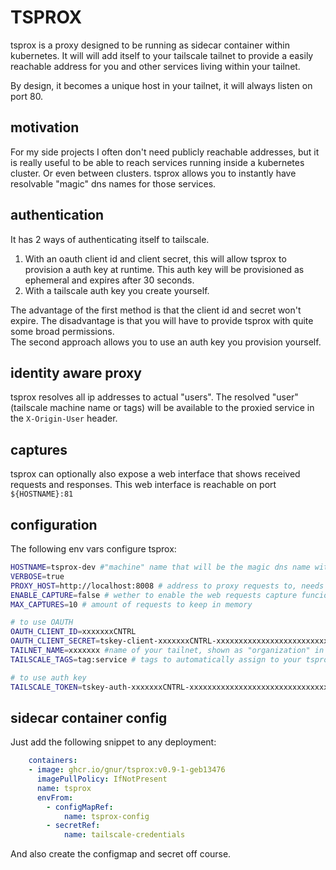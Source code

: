 # TSPROX

tsprox is a proxy designed to be running as sidecar container within kubernetes. It will will add itself to your tailscale tailnet to provide a easily reachable address for you and other services living within your tailnet.

By design, it becomes a unique host in your tailnet, it will always listen on port 80.

## motivation

For my side projects I often don't need publicly reachable addresses, but it is really useful to be able to reach services running inside a kubernetes cluster. Or even between clusters. tsprox allows you to instantly have resolvable "magic" dns names for those services.

## authentication

It has 2 ways of authenticating itself to tailscale.

1. With an oauth client id and client secret, this will allow tsprox to provision a auth key at runtime. This auth key will be provisioned as ephemeral and expires after 30 seconds.
1. With a tailscale auth key you create yourself.

The advantage of the first method is that the client id and secret won't expire. The disadvantage is that you will have to provide tsprox with quite some broad permissions.  
The second approach allows you to use an auth key you provision yourself.

## identity aware proxy

tsprox resolves all ip addresses to actual "users". The resolved "user" (tailscale machine name or tags) will be available to the proxied service in the `X-Origin-User` header.


## captures

tsprox can optionally also expose a web interface that shows received requests and responses. This web interface is reachable on port `${HOSTNAME}:81`

## configuration

The following env vars configure tsprox:

```bash
HOSTNAME=tsprox-dev #"machine" name that will be the magic dns name within tailscale
VERBOSE=true
PROXY_HOST=http://localhost:8008 # address to proxy requests to, needs to be with protocol
ENABLE_CAPTURE=false # wether to enable the web requests capture funcionality that will be available at http://${HOSTNAME}:81
MAX_CAPTURES=10 # amount of requests to keep in memory

# to use OAUTH
OAUTH_CLIENT_ID=xxxxxxxCNTRL 
OAUTH_CLIENT_SECRET=tskey-client-xxxxxxxCNTRL-xxxxxxxxxxxxxxxxxxxxxxxxxxxxxxxx
TAILNET_NAME=xxxxxxx #name of your tailnet, shown as "organization" in tailscale General Settings
TAILSCALE_TAGS=tag:service # tags to automatically assign to your tsprox instance

# to use auth key
TAILSCALE_TOKEN=tskey-auth-xxxxxxxCNTRL-xxxxxxxxxxxxxxxxxxxxxxxxxxxxxxxxx
```

## sidecar container config

Just add the following snippet to any deployment:

```yaml
    containers:
    - image: ghcr.io/gnur/tsprox:v0.9-1-geb13476
      imagePullPolicy: IfNotPresent
      name: tsprox
      envFrom:
        - configMapRef:
            name: tsprox-config
        - secretRef:
            name: tailscale-credentials
```

And also create the configmap and secret off course.
